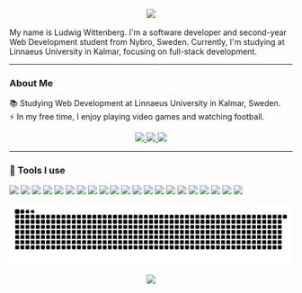 <p align="center">
 <img src="https://capsule-render.vercel.app/api?type=waving&color=gradient&height=200&section=header&text=Welcome!&fontSize=40&fontAlign=50&animation=fadeIn"/>
</p>

My name is Ludwig Wittenberg. I'm a software developer and second-year Web Development student from Nybro, Sweden. Currently, I'm studying at Linnaeus University in Kalmar, focusing on full-stack development.

---

### About Me
📚 Studying Web Development at Linnaeus University in Kalmar, Sweden.    
⚡ In my free time, I enjoy playing video games and watching football.

<p align="center">
  <a href="https://www.linkedin.com/in/ludwig-wittenberg-a08043257/">
    <img height="50" src="https://user-images.githubusercontent.com/46517096/166973395-19676cd8-f8ec-4abf-83ff-da8243505b82.png"/>
  </a>
  <a href="https://x.com/Witt3N_">
    <img height="50" src="https://user-images.githubusercontent.com/46517096/166974271-91dfa250-d70b-4cb9-8707-f1bda1b708c3.png"/>
  </a>
  <a href="https://www.instagram.com/ludwiigw/">
    <img height="50" src="https://user-images.githubusercontent.com/46517096/166974368-9798f39f-1f46-499c-b14e-81f0a3f83a06.png"/>
  </a>
</p>


---

### 🚀  Tools I use
<p align="left">
<img src="https://cdn.jsdelivr.net/gh/devicons/devicon@latest/icons/javascript/javascript-original.svg" height="45" />
<img src="https://cdn.jsdelivr.net/gh/devicons/devicon@latest/icons/typescript/typescript-original.svg" height="45" />       
<img src="https://cdn.jsdelivr.net/gh/devicons/devicon@latest/icons/nextjs/nextjs-original.svg" height="45" />
<img src="https://cdn.jsdelivr.net/gh/devicons/devicon@latest/icons/react/react-original.svg" height="45" />
<img src="https://cdn.jsdelivr.net/gh/devicons/devicon@latest/icons/python/python-original.svg" height="45" />
<img src="https://cdn.jsdelivr.net/gh/devicons/devicon@latest/icons/java/java-original.svg" height="45" />
<img src="https://cdn.jsdelivr.net/gh/devicons/devicon@latest/icons/html5/html5-original.svg" height="45" />
<img src="https://cdn.jsdelivr.net/gh/devicons/devicon@latest/icons/tailwindcss/tailwindcss-original.svg" height="45" />
<img src="https://cdn.jsdelivr.net/gh/devicons/devicon@latest/icons/express/express-original-wordmark.svg" height="45" />
<img src="https://cdn.jsdelivr.net/gh/devicons/devicon@latest/icons/nodejs/nodejs-original-wordmark.svg" height="45" />
<img src="https://cdn.jsdelivr.net/gh/devicons/devicon@latest/icons/flutter/flutter-original.svg" height="45" />
<img src="https://cdn.jsdelivr.net/gh/devicons/devicon@latest/icons/digitalocean/digitalocean-original-wordmark.svg" height="45" />
<img src="https://cdn.jsdelivr.net/gh/devicons/devicon@latest/icons/nginx/nginx-original.svg" height="45" />
<img src="https://cdn.jsdelivr.net/gh/devicons/devicon@latest/icons/mongodb/mongodb-original-wordmark.svg" height="45" />
<img src="https://cdn.jsdelivr.net/gh/devicons/devicon@latest/icons/docker/docker-original-wordmark.svg" height="45" />
<img src="https://cdn.jsdelivr.net/gh/devicons/devicon@latest/icons/postman/postman-original.svg" height="45" />
<img src="https://cdn.jsdelivr.net/gh/devicons/devicon@latest/icons/godot/godot-original-wordmark.svg" height="45" />
<img src="https://cdn.jsdelivr.net/gh/devicons/devicon@latest/icons/firebase/firebase-original.svg" height="45" />
<img src="https://cdn.jsdelivr.net/gh/devicons/devicon@latest/icons/npm/npm-original-wordmark.svg" height="45" />
<img src="https://cdn.jsdelivr.net/gh/devicons/devicon@latest/icons/bash/bash-original.svg" height="45" />
<img src="https://cdn.jsdelivr.net/gh/devicons/devicon@latest/icons/ubuntu/ubuntu-original.svg" height="45" />
</p>

<div align="center">
  <picture>
   <source media="(prefers-color-scheme: dark)" srcset="https://raw.githubusercontent.com/LudwigWittenberg/LudwigWittenberg/output/github-snake-dark.svg" />
   <source media="(prefers-color-scheme: light)" srcset="https://raw.githubusercontent.com/LudwigWittenberg/LudwigWittenberg/output/github-snake.svg" />
   <img alt="github-snake" src="https://raw.githubusercontent.com/LudwigWittenberg/LudwigWittenberg/output/github-snake.svg" />
 </picture>
</div>

<p align="center">
 <img src="https://capsule-render.vercel.app/api?type=waving&color=gradient&height=100&section=footer"/>
</p>
